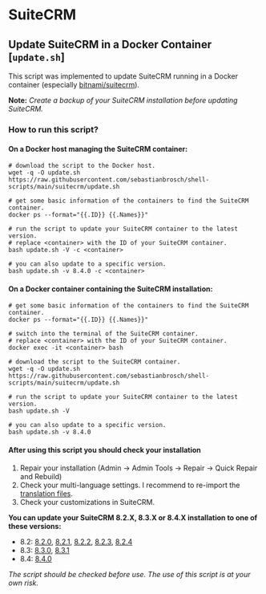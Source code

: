 # SuiteCRM

## Update SuiteCRM in a Docker Container [`update.sh`]
This script was implemented to update SuiteCRM running in a Docker container (especially [bitnami/suitecrm](https://hub.docker.com/r/bitnami/suitecrm/)).

**Note:** _Create a backup of your SuiteCRM installation before updating SuiteCRM._

### How to run this script?

#### On a Docker host managing the SuiteCRM container:

``` shell
# download the script to the Docker host.
wget -q -O update.sh https://raw.githubusercontent.com/sebastianbrosch/shell-scripts/main/suitecrm/update.sh

# get some basic information of the containers to find the SuiteCRM container.
docker ps --format="{{.ID}} {{.Names}}"

# run the script to update your SuiteCRM container to the latest version.
# replace <container> with the ID of your SuiteCRM container.
bash update.sh -V -c <container>

# you can also update to a specific version.
bash update.sh -v 8.4.0 -c <container>
```

#### On a Docker container containing the SuiteCRM installation:

``` shell
# get some basic information of the containers to find the SuiteCRM container.
docker ps --format="{{.ID}} {{.Names}}"

# switch into the terminal of the SuiteCRM container.
# replace <container> with the ID of your SuiteCRM container.
docker exec -it <container> bash

# download the script to the SuiteCRM container.
wget -q -O update.sh https://raw.githubusercontent.com/sebastianbrosch/shell-scripts/main/suitecrm/update.sh

# run the script to update your SuiteCRM container to the latest version.
bash update.sh -V

# you can also update to a specific version.
bash update.sh -v 8.4.0
```

#### After using this script you should check your installation

 1. Repair your installation (Admin &rarr; Admin Tools &rarr; Repair &rarr; Quick Repair and Rebuild)
 2. Check your multi-language settings. I recommend to re-import the [translation files](https://crowdin.com/project/suitecrmtranslations).
 3. Check your customizations in SuiteCRM.

**You can update your SuiteCRM 8.2.X, 8.3.X or 8.4.X installation to one of these versions:**

 - 8.2: [8.2.0](https://github.com/salesagility/SuiteCRM-Core/releases/tag/v8.2.0), [8.2.1](https://github.com/salesagility/SuiteCRM-Core/releases/tag/v8.2.1), [8.2.2](https://github.com/salesagility/SuiteCRM-Core/releases/tag/v8.2.2), [8.2.3](https://github.com/salesagility/SuiteCRM-Core/releases/tag/v8.2.3), [8.2.4](https://github.com/salesagility/SuiteCRM-Core/releases/tag/v8.2.4)
 - 8.3: [8.3.0](https://github.com/salesagility/SuiteCRM-Core/releases/tag/v8.3.0), [8.3.1](https://github.com/salesagility/SuiteCRM-Core/releases/tag/v8.3.1)
 - 8.4: [8.4.0](https://github.com/salesagility/SuiteCRM-Core/releases/tag/v8.4.0)

_The script should be checked before use. The use of this script is at your own risk._